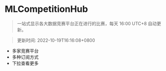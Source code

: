 # MLCompetitionHub

> 一站式显示各大数据竞赛平台正在进行的比赛，每天 16:00 UTC+8 自动更新。
  
> 更新时间: 2022-10-19T16:16:08+0800 

* 多家竞赛平台
* 多种订阅方式
* 下拉查看更多